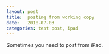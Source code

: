 ```yaml
---
layout: post
title:  posting from working copy
date:   2018-07-03
categories: test post, ipad
---
```

Sometimes you need to post from iPad. 